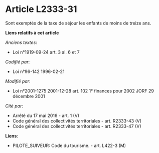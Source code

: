 # Article L2333-31

Sont exemptés de la taxe de séjour les enfants de moins de treize ans.

**Liens relatifs à cet article**

_Anciens textes_:

  - Loi n°1919-09-24 art. 3 al. 6 et 7

_Codifié par_:

  - Loi n°96-142 1996-02-21

_Modifié par_:

  - Loi n°2001-1275 2001-12-28 art. 102 1° finances pour 2002 JORF 29 décembre 2001

_Cité par_:

  - Arrêté du 17 mai 2016 - art. 1 (V)
  - Code général des collectivités territoriales - art. R2333-43 (V)
  - Code général des collectivités territoriales - art. R2333-47 (V)

**Liens**:

  - PILOTE_SUIVEUR: Code du tourisme. - art. L422-3 (M)
